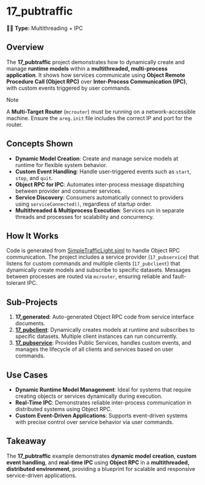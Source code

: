 ﻿# 17_pubtraffic

🧵🚀 **Type:** Multithreading + IPC

## Overview
The **17_pubtraffic** project demonstrates how to dynamically create and manage **runtime models** within a **multithreaded, multi-process application**. It shows how services communicate using **Object Remote Procedure Call (Object RPC)** over **Inter-Process Communication (IPC)**, with custom events triggered by user commands.

> [!NOTE]
> A **Multi-Target Router** (`mcrouter`) must be running on a network-accessible machine. Ensure the `areg.init` file includes the correct IP and port for the router.

## Concepts Shown
- **Dynamic Model Creation**: Create and manage service models at runtime for flexible system behavior.
- **Custom Event Handling**: Handle user-triggered events such as `start`, `stop`, and `quit`.
- **Object RPC for IPC**: Automates inter-process message dispatching between provider and consumer services.
- **Service Discovery**: Consumers automatically connect to providers using `serviceConnected()`, regardless of startup order.
- **Multithreaded & Multiprocess Execution**: Services run in separate threads and processes for scalability and concurrency.

## How It Works
Code is generated from [SimpleTrafficLight.siml](./services/SimpleTrafficLight.siml) to handle Object RPC communication. The project includes a service provider (`17_pubservice`) that listens for custom commands and multiple clients (`17_pubclient`) that dynamically create models and subscribe to specific datasets. Messages between processes are routed via `mcrouter`, ensuring reliable and fault-tolerant IPC.

## Sub-Projects
1. **17_generated**: Auto-generated Object RPC code from service interface documents.
2. **[17_pubclient](./pubclient/)**: Dynamically creates models at runtime and subscribes to specific datasets. Multiple client instances can run concurrently.
3. **[17_pubservice](./pubservice/)**: Provides Public Services, handles custom events, and manages the lifecycle of all clients and services based on user commands.

## Use Cases
- **Dynamic Runtime Model Management**: Ideal for systems that require creating objects or services dynamically during execution.
- **Real-Time IPC**: Demonstrates reliable inter-process communication in distributed systems using Object RPC.
- **Custom Event-Driven Applications**: Supports event-driven systems with precise control over service behavior via user commands.

## Takeaway
The **17_pubtraffic** example demonstrates **dynamic model creation**, **custom event handling**, and **real-time IPC** using **Object RPC** in a **multithreaded, distributed environment**, providing a blueprint for scalable and responsive service-driven applications.
